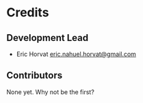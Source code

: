 Credits
============

Development Lead
--------------------

* Eric Horvat <eric.nahuel.horvat@gmail.com>

Contributors
----------------

None yet. Why not be the first?
